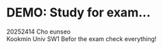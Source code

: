 # DEMO: Study for exam...
20252414    Cho eunseo<br>
Kookmin Univ    SW1
Befor the exam check everything!
